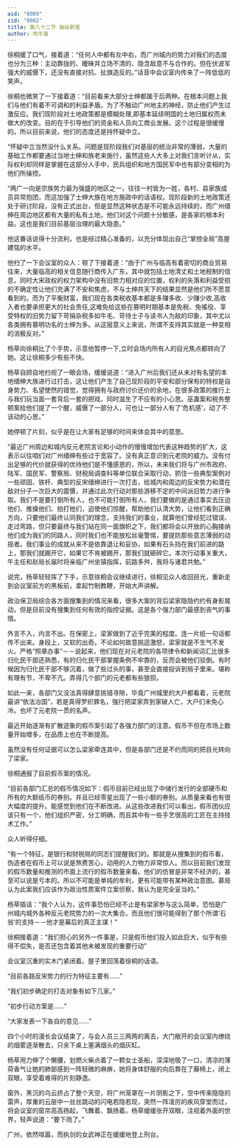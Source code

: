 ```yaml
---
aid: "0009"
zid: "0082"
title: 第八十二节 抽丝剥茧
author: 吹牛者
---
```


徐桐缓了口气，接着道：“任何人中都有左中右，而广州城内的势力对我们的态度也分为三种：主动靠拢的、暧昧并立场不清的、隐含敌意不与合作的。但在伏波军强大的威慑下，还没有直接对抗、扯旗造反的。”话音中会议室内传来了一阵低低的笑声。

徐桐也微笑了一下接着道：“目前看来大部分士绅都属于后两种。在根本问题上我们与他们有着不可调和的利益矛盾。为了不触动广州地主的神经，防止他们产生过激反应。我们现阶段对土地政策都是模糊处理,即基本延续明国的土地归属权而未做大的改变。目的在于引导他们的资金和人员向工商业发展。这个过程是很缓慢的。所以目前来说，他们的态度还是持怀疑中立。

“怀疑中立当然没什么关系。问题是现阶段我们对基层的统治非常的薄弱，大量的基础工作都要通过当地士绅和族老来施行，虽然这些人大多上对我们言听计从，实际权利却同样是掌握在这部分人手中，民兵组织和地方国民军中也有部分变相的为他们所操控。

“两广一向是宗族势力最为强盛的地区之一，往往一村皆为一姓，各村、县家族成员异常抱团，而这加强了士绅大族在地方施政中的话语权。现阶段新的土地政策还处于研讨阶段，没有正式出台，但是显然这种状态是不可能永远持续的，而广州缙绅在周边地区都有大量的私有土地，他们对这个问题十分敏感，是各家的根本利益。这也是我们目前基层治理的最大隐患。”

他这番话说得十分流利，也是经过精心准备的，以充分体现出自己“掌控全局”高屋建瓴的水平。

他扫了一下会议室的众人：顿了下接着道：“由于广州与临高有着密切的商业贸易往来，大量临高的相关信息随行商传入广东，其中就包括土地清丈和土地税制的信息，同时大宋政权的权力架构中没有旧势力相对应的位置，权利的失落和利益受损的不确定性让他们充满了不安和焦虑，不与士绅共天下的结果显然是他们所不愿意看到的。而为了平衡财富，我们现在各类税收基本都是多赚多收、少赚少收,高收入者也要承担更大的社会责任,这难免给这些在篡明时期基本是免税、免徭役、享受特权的旧势力留下苛捐杂税多如牛毛、苛待士子与读书人为敌的印象，其中尤以各类拥有篡明功名的士绅为多。从这层意义上来说，所谓不支持其实就是一种变相的消极反对。”

杨草向徐桐比了个手势，示意他暂停一下,立时会场内所有人的目光焦点都转向了她。这让徐桐多少有些不快。



杨草自顾自地扫视了一眼会场，缓缓说道：“进入广州后我们还从未对有名望的本地缙绅大族进行过打击，这让他们产生了自己现阶段的平安和部分保有的特权是自身势力、名望使然的错觉，觉得拥有与政府讨价还价的余地，在很多政策的推行上与我们玩当面一套背后一套的把戏，同时滋生了不应有的小心思。巫蛊案和税务整顿案给他们提了一个醒，威慑了一部分人，可也让一部分人有了‘危机感’，动了不该动的心思。”

她停顿了片刻，似乎是在让大家有足够的时间来体会其中的意思。

“最近广州周边和城内反元老院言论和小动作的慢慢增加代表这种趋势的扩大，这表示以往咱们对广州缙绅有些过于宽容了。没有真正意识到元老院的威力。没有付出足够的代价就获得的优待他们是不懂感恩的，所以，未来我们将与广州市政府、陆军、国民军、警察局、财税局调查科等单位联合采取行动，抓住一些典型案例对一些顽固、铁杆、典型的反宋缙绅进行一次打击，给城内和周边的反宋势力和潜在敌对分子一次巨大的震慑，并通过此次行动对那些游移不定的中间派旧势力进行争取。我们不是要打倒所有人，也不可能打倒所有人，我们要做的是通过事实去压迫他们、推搡他们、拍打他们，迫使他们惊醒，帮助他们认清大势，让他们看到正确方向，只要他们最终认同我们的理念，支持我们的事业，就算他们曾经犯过错误、走过弯路，但只要最终与我们站在同一面旗帜之下，我们都将会以开放的心胸接纳他们成为我们的同路人，同时我们也不能放松丝毫警惕，要提防那些意志薄弱的动摇者。我们事业的成就从来不是依靠退让和妥协，如果有石头挡在我们前进的路上，那我们就踢开它，如果它不肯被踢开，那我们就砸碎它。本次行动事关重大，午主任和赵局长届时将亲临广州坐镇指挥，前路多舛，我将与诸君共勉。”

说完，杨草轻轻挥了下手，示意徐桐会议继续进行，徐桐见众人收回目光，重新走到会议室前方的黑板前，拿起竹制教鞭，开始大声讲解。

政治保卫局综合各方面搜集到的情况来看，很多大案的背后梁家隐隐约约有身影晃动，但是目前没有搜集到任何有效的指控证据。这是各个强力部门最感到丧气的事情。

外言不入，内言不出。在保密上，梁家做到了近乎完美的程度。连一片纸一句话都传不出来。身段上，又软的出奇。不论如何故意挑逗激怒，梁家就是不生气不发火。严格“照章办事”－－说起来，他们现在对元老院的各项律令和新闻词汇比很多归化民干部还熟悉，有的归化民干部掌握条例不牢靠的，反而会被他们驳倒。有时候因为归化民干部不够沉着，做了些过头的事，甚至会直接投诉到局子里来。堪称有理有节，不卑不亢。弄得几个部门的元老都有些狼狈。

如此一来，各部门又没法真得肆意挑错寻隙，毕竟广州城里的大户都看着，元老院最讲“依法治国”，若是真得罗织罪名，强行把梁家弄到家破人亡，大户们未免心冷。也坏了元老院一贯的名声。

最近开始逐渐有扩散迹象的假币案引起了各强力部门的注意。假币不但在市场上数量开始增多，在品质上也在不断提高。

虽然没有任何证据可以怎么梁家牵连其中，但是各部门还是不约而同的把目光转向了梁家。

徐桐通报了目前假币案的情况。

“目前各部门汇总的假币情况如下：假币目前已经出现了中储行发行的全部硬币和所有的大额纸币的券别。并且已经零星出现了一些小额的券别。从质量来看也有很大幅度的提升。能感觉到他们在不断改进。从这些改进我们可以看出，假币团伙应该只有一个，他们组织严密，分工明确，而且其中有一些手艺很高的工匠在主持技术工作。”

众人听得仔细。

“有一个特征，是银行和财税局的同志们提醒我们的。那就是从搜集到的假币看，伪造者在假币上可以说是煞费苦心，动用的人力物力非常惊人。而以目前我们发现的假币数量和推测的市面上流行的假币数量来看。他们的仿冒是非常不经济的，甚至可以说是亏本的。所以不可能是单纯的牟利，更有可能带有某种政治意图。慕局认为此案我们应该作为政治性质案件立案侦察，我认为是完全妥当的。”

杨草插话：“我个人认为，这件事恐怕已经不止是有梁家参与这么简单，恐怕是广州城内城外各种反元老院势力的一次大集合。而且他们很可能得到了那个所谓‘石翁’的支持－－他才是幕后的真正主谋！”

徐桐接着道：“我们担心的另外一件事是，只是假币他们投入如此巨大，似乎有些得不偿失，是否还包含着其他未被发现的重要行动”

会议室沉重的实木门紧闭着。屋子里回荡着徐桐的话语。

“目前各路反宋势力的行为特征主要有……”

“我们初步确定的打击对象有如下几家。”

“初步行动方案是……”

“大家发表一下各自的意见……”

四个小时的漫长会议结束了，与会人员三三两两的离去，大门敞开的会议室内缭绕的烟雾逐渐散去，只余下桌上塞满烟头的烟灰缸。

杨草用力伸了个懒腰，划燃火柴点着了一颗女士圣船，深深地吸了一口，清凉的薄荷香气让她的肺部感到一阵轻微的麻痹，她将身体舒服的向后靠在了藤椅上，闭上双眼，享受着难得的片刻静逸。

窗外，黑沉的乌云挤占了整个天空，将广州笼罩在一片阴影之下，空中传来隐隐的雷声，厚重的云层中一丝丝跳动的闪电若隐若现，突然一阵凌厉的疾风穿堂而过，将会议室的窗帘高高扬起，飞舞着、飘扬着。杨草缓缓张开双眼，注视着外面的世界，轻声说道：“要下雨了。”

广州，依然喧嚣，而执剑的女武神正在缓缓地登上刑台。

